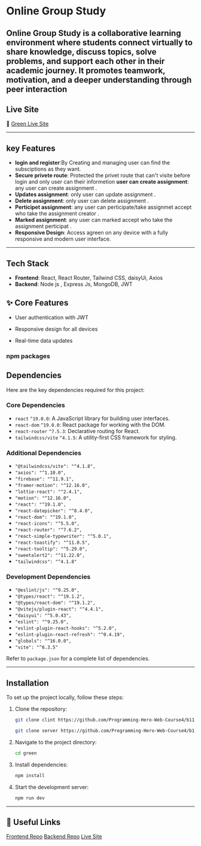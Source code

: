 # Online Group Study

## Online Group Study is a collaborative learning environment where students connect virtually to share knowledge, discuss topics, solve problems, and support each other in their academic journey. It promotes teamwork, motivation, and a deeper understanding through peer interaction

## Live Site

🔗 [Green Live Site](https://group-study-cfcff.web.app/)

---

## key Features

- **login and register**:By Creating and managing user can find the subsciptions as they want.
- **Secure privete route**: Protected the privet route that can't visite before login and only user can their informetion
  **user can create assignment**: any user can create assignment .
- **Updates assignment**: only user can update assignment .
- **Delete assignment**: only user can delete assignment .
- **Perticipet assignment**: any user can perticipate/take assignmet accept who take the assignment creator .
- **Marked assignment**: any user can marked accept who take the assignment perticipat .
- **Responsive Design**: Access agreen on any device with a fully responsive and modern user interface.

---

## Tech Stack

- **Frontend**: React, React Router, Tailwind CSS, daisyUi, Axios
- **Backend**: Node js , Express Js, MongoDB, JWT

## ✨ Core Features
- User authentication with JWT

- Responsive design for all devices

- Real-time data updates



### npm packages

## Dependencies

Here are the key dependencies required for this project:

### **Core Dependencies**

- `react` `^19.0.0`: A JavaScript library for building user interfaces.
- `react-dom` `^19.0.0`: React package for working with the DOM.
- `react-router` `^7.5.3`: Declarative routing for React.
- `tailwindcss/vite` `^4.1.5`: A utility-first CSS framework for styling.

### **Additional Dependencies**

- `"@tailwindcss/vite": "^4.1.8",`
- `"axios": "^1.10.0",`
- `"firebase": "^11.9.1",`
- `"framer-motion": "^12.16.0",`
- `"lottie-react": "^2.4.1",`
- `"motion": "^12.16.0",`
- `"react": "^19.1.0",`
- `"react-datepicker": "^8.4.0",`
- `"react-dom": "^19.1.0",`
- `"react-icons": "^5.5.0",`
- `"react-router": "^7.6.2",`
- `"react-simple-typewriter": "^5.0.1",`
- `"react-toastify": "^11.0.5",`
- `"react-tooltip": "^5.29.0",`
- `"sweetalert2": "^11.22.0",`
- `"tailwindcss": "^4.1.8"`

### **Development Dependencies**

- `"@eslint/js": "^9.25.0",`
- `"@types/react": "^19.1.2",`
- `"@types/react-dom": "^19.1.2",`
- `"@vitejs/plugin-react": "^4.4.1",`
- `"daisyui": "^5.0.43",`
- `"eslint": "^9.25.0",`
- `"eslint-plugin-react-hooks": "^5.2.0",`
- `"eslint-plugin-react-refresh": "^0.4.19",`
- `"globals": "^16.0.0",`
- `"vite": "^6.3.5"`

Refer to `package.json` for a complete list of dependencies.

---

## Installation

To set up the project locally, follow these steps:

1. Clone the repository:

   ```bash
   git clone clint https://github.com/Programming-Hero-Web-Course4/b11a11-client-side-MISFOfficial
   ```

   ```bash
   git clone server https://github.com/Programming-Hero-Web-Course4/b11a11-server-side-MISFOfficial
   ```

2. Navigate to the project directory:

   ```bash
   cd green
   ```

3. Install dependencies:

   ```bash
   npm install
   ```

4. Start the development server:
   ```bash
   npm run dev
   ```

---

## 🔗 Useful Links
[Frontend Repo](https://group-study-cfcff.web.app/**https://github.com/MISFOfficial/online-group-study-assignment-client-site)
[Backend Repo](https://github.com/MISFOfficial/online-group-study-assignment-client-server)
[Live Site](https://group-study-cfcff.web.app/)

